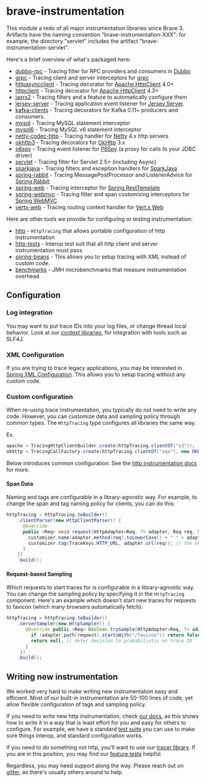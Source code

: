 # brave-instrumentation
This module a redo of all major instrumentation libraries since Brave 3.
Artifacts have the naming convention "brave-instrumentation-XXX": for
example, the directory "servlet" includes the artifact "brave-instrumentation-servlet".

Here's a brief overview of what's packaged here:

* [dubbo-rpc](dubbo-rpc/README.md) - Tracing filter for RPC providers and consumers in [Dubbo](http://dubbo.io/books/dubbo-user-book-en/)
* [grpc](grpc/README.md) - Tracing client and server interceptors for [grpc](github.com/grpc/grpc-java)
* [httpasyncclient](httpasyncclient/README.md) - Tracing decorator for [Apache HttpClient](https://hc.apache.org/httpcomponents-asyncclient-dev/) 4.0+
* [httpclient](httpclient/README.md) - Tracing decorator for [Apache HttpClient](http://hc.apache.org/httpcomponents-client-4.4.x/index.html) 4.3+
* [jaxrs2](jaxrs2/README.md) - Tracing filters and a feature to automatically configure them
* [jersey-server](jersey-server/README.md) - Tracing application event listener for [Jersey Server](https://jersey.github.io/documentation/latest/monitoring_tracing.html#d0e16007).
* [kafka-clients](kafka-clients/README.md) - Tracing decorators for Kafka 0.11+ producers and consumers.
* [mysql](mysql/README.md) - Tracing MySQL statement interceptor
* [mysql6](mysql6/README.md) - Tracing MySQL v6 statement interceptor
* [netty-codec-http](netty-codec-http/README.md) - Tracing handler for [Netty](http://netty.io/) 4.x http servers
* [okhttp3](okhttp3/README.md) - Tracing decorators for [OkHttp](https://github.com/square/okhttp) 3.x
* [p6spy](p6spy/README.md) - Tracing event listener for [P6Spy](https://github.com/p6spy/p6spy) (a proxy for calls to your JDBC driver)
* [servlet](servlet/README.md) - Tracing filter for Servlet 2.5+ (including Async)
* [sparkjava](sparkjava/README.md) - Tracing filters and exception handlers for [SparkJava](http://sparkjava.com/)
* [spring-rabbit](spring-rabbit/README.md) - Tracing MessagePostProcessor and ListenerAdvice for [Spring Rabbit](https://spring.io/guides/gs/messaging-rabbitmq/)
* [spring-web](spring-web/README.md) - Tracing interceptor for [Spring RestTemplate](https://spring.io/guides/gs/consuming-rest/)
* [spring-webmvc](spring-webmvc/README.md) - Tracing filter and span customizing interceptors for [Spring WebMVC](https://docs.spring.io/spring/docs/current/spring-framework-reference/html/mvc.html)
* [vertx-web](vertx-web/README.md) - Tracing routing context handler for [Vert.x Web](http://vertx.io/docs/vertx-web/js/)

Here are other tools we provide for configuring or testing instrumentation:
* [http](http/README.md) - `HttpTracing` that allows portable configuration of http instrumentation
* [http-tests](http-tests/README.md) - Interop test suit that all http client and server instrumentation must pass
* [spring-beans](../spring-beans/README.md) - This allows you to setup tracing with XML instead of custom code.
* [benchmarks](benchmarks/README.md) - JMH microbenchmarks that measure instrumentation overhead

## Configuration

### Log integration
You may want to put trace IDs into your log files, or change thread local
behavior. Look at our [context libraries](../context/), for integration with
tools such as SLF4J.

### XML Configuration
If you are trying to trace legacy applications, you may be interested in
[Spring XML Configuration](../brave-spring-beans/README.md). This allows you to setup
tracing without any custom code.

### Custom configuration
When re-using trace instrumentation, you typically do not need to write
any code. However, you can customize data and sampling policy through
common types. The `HttpTracing` type configures all libraries the same way.

Ex.
```java
apache = TracingHttpClientBuilder.create(httpTracing.clientOf("s3"));
okhttp = TracingCallFactory.create(httpTracing.clientOf("sqs"), new OkHttpClient());
```

Below introduces common configuration. See the [http instrumentation docs](http/README.md)
for more.

#### Span Data
Naming and tags are configurable in a library-agnostic way. For example,
to change the span and tag naming policy for clients, you can do this:

```java
httpTracing = httpTracing.toBuilder()
    .clientParser(new HttpClientParser() {
      @Override
      public <Req> void request(HttpAdapter<Req, ?> adapter, Req req, SpanCustomizer customizer) {
        customizer.name(adapter.method(req).toLowerCase() + " " + adapter.path(req));
        customizer.tag(TraceKeys.HTTP_URL, adapter.url(req)); // the whole url, not just the path
      }
    })
    .build();
```

#### Request-based Sampling
Which requests to start traces for is configurable in a library-agnostic
way. You can change the sampling policy by specifying it in the `HttpTracing`
component. Here's an example which doesn't start new traces for requests
to favicon (which many browsers automatically fetch).

```java
httpTracing = httpTracing.toBuilder()
    .serverSampler(new HttpSampler() {
       @Override public <Req> Boolean trySample(HttpAdapter<Req, ?> adapter, Req request) {
         if (adapter.path(request).startsWith("/favicon")) return false;
         return null; // defer decision to probabilistic on trace ID
       }
     })
    .build();
```

## Writing new instrumentation
We worked very hard to make writing new instrumentation easy and efficient.
Most of our built-in instrumentation are 50-100 lines of code, yet allow
flexible configuration of tags and sampling policy.

If you need to write new http instrumentation, check [our docs](http/README.md),
as this shows how to write it in a way that is least effort for you and
easy for others to configure. For example, we have a standard [test suite](http-tests)
you can use to make sure things interop, and standard configuration works.

If you need to do something not http, you'll want to use our [tracer library](../brave/README.md).
If you are in this position, you may find our [feature tests](../brave/src/test/java/brave/features)
helpful.

Regardless, you may need support along the way. Please reach out on [gitter](https://gitter.im/openzipkin/zipkin),
as there's usually others around to help.
